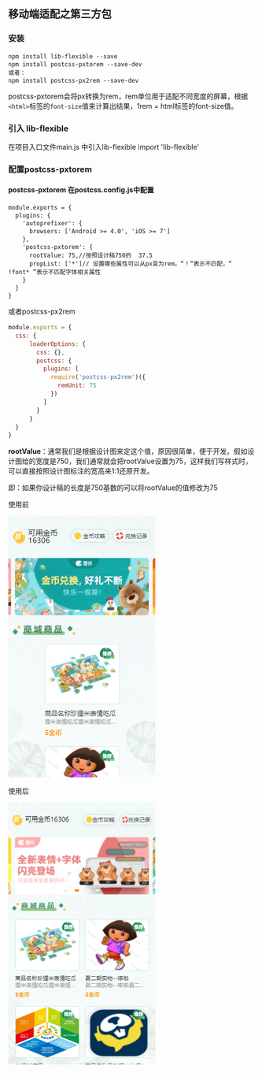 ## 移动端适配之第三方包

### 安装
    npm install lib-flexible --save
    npm install postcss-pxtorem --save-dev
    或者：
    npm install postcss-px2rem --save-dev

postcss-pxtorem会将px转换为rem，rem单位用于适配不同宽度的屏幕，根据`<html>`标签的`font-size`值来计算出结果，1rem = html标签的font-size值。

### 引入 lib-flexible
在项目入口文件main.js 中引入lib-flexible
    import 'lib-flexible'

### 配置postcss-pxtorem

#### postcss-pxtorem 在postcss.config.js中配置
```
module.exports = {
  plugins: {
    'autoprefixer': {
      browsers: ['Android >= 4.0', 'iOS >= 7']
    },
    'postcss-pxtorem': {
      rootValue: 75,//按照设计稿750的  37.5
      propList: ['*']// 设置哪些属性可以从px变为rem。“！”表示不匹配，“ !font* ”表示不匹配字体相关属性
    }
  }
}
```

或者postcss-px2rem

```js
module.exports = {
  css: {
      loaderOptions: {
        css: {},
        postcss: {
          plugins: [
            require('postcss-px2rem')({
              remUnit: 75
            })
          ]
        }
      }
  }
}
```

**rootValue**：通常我们是根据设计图来定这个值，原因很简单，便于开发。假如设计图给的宽度是750，我们通常就会把rootValue设置为75，这样我们写样式时，可以直接按照设计图标注的宽高来1:1还原开发。

即：如果你设计稿的长度是750基数的可以将rootValue的值修改为75

使用前 

![使用前](../static/images/zatan/mobile/flexible_before.png)

使用后 

![使用前](../static/images/zatan/mobile/flexible_after.png)